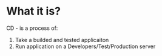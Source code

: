 # What it is?

CD - is a process of:
1. Take a builded and tested applicaiton
2. Run application on a Developers/Test/Production server